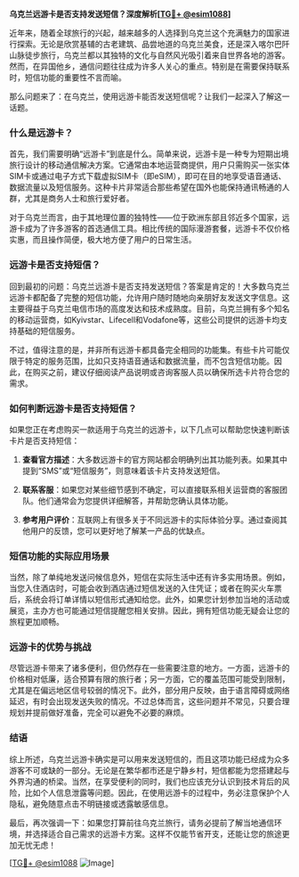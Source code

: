 **乌克兰远游卡是否支持发送短信？深度解析[[TG💪+ @esim1088](https://t.me/s/esim1088)]**

近年来，随着全球旅行的兴起，越来越多的人选择到乌克兰这个充满魅力的国家进行探索。无论是欣赏基辅的古老建筑、品尝地道的乌克兰美食，还是深入喀尔巴阡山脉徒步旅行，乌克兰都以其独特的文化与自然风光吸引着来自世界各地的游客。然而，在异国他乡，通信问题往往成为许多人关心的重点。特别是在需要保持联系时，短信功能的重要性不言而喻。

那么问题来了：在乌克兰，使用远游卡能否发送短信呢？让我们一起深入了解这一话题。

### 什么是远游卡？

首先，我们需要明确“远游卡”到底是什么。简单来说，远游卡是一种专为短期出境旅行设计的移动通信解决方案。它通常由本地运营商提供，用户只需购买一张实体SIM卡或通过电子方式下载虚拟SIM卡（即eSIM），即可在目的地享受语音通话、数据流量以及短信服务。这种卡片非常适合那些希望在国外也能保持通讯畅通的人群，尤其是商务人士和旅行爱好者。

对于乌克兰而言，由于其地理位置的独特性——位于欧洲东部且邻近多个国家，远游卡成为了许多游客的首选通信工具。相比传统的国际漫游套餐，远游卡不仅价格实惠，而且操作简便，极大地方便了用户的日常生活。

### 远游卡是否支持短信？

回到最初的问题：乌克兰远游卡是否支持发送短信？答案是肯定的！大多数乌克兰远游卡都配备了完整的短信功能，允许用户随时随地向亲朋好友发送文字信息。这主要得益于乌克兰电信市场的高度发达和技术成熟度。目前，乌克兰拥有多个知名的移动运营商，如Kyivstar、Lifecell和Vodafone等，这些公司提供的远游卡均支持基础的短信服务。

不过，值得注意的是，并非所有远游卡都具备完全相同的功能集。有些卡片可能仅限于特定的服务范围，比如只支持语音通话和数据流量，而不包含短信功能。因此，在购买之前，建议仔细阅读产品说明或咨询客服人员以确保所选卡片符合您的需求。

### 如何判断远游卡是否支持短信？

如果您正在考虑购买一款适用于乌克兰的远游卡，以下几点可以帮助您快速判断该卡片是否支持短信：

1. **查看官方描述**：大多数远游卡的官方网站都会明确列出其功能列表。如果其中提到“SMS”或“短信服务”，则意味着该卡片支持发送短信。
   
2. **联系客服**：如果您对某些细节感到不确定，可以直接联系相关运营商的客服团队。他们通常会为您提供详细解答，并帮助您确认具体功能。

3. **参考用户评价**：互联网上有很多关于不同远游卡的实际体验分享。通过查阅其他用户的反馈，您可以更好地了解某一产品的优缺点。

### 短信功能的实际应用场景

当然，除了单纯地发送问候信息外，短信在实际生活中还有许多实用场景。例如，当您入住酒店时，可能会收到酒店通过短信发送的入住凭证；或者在购买火车票后，系统会将订单详情以短信形式通知给您。此外，如果您计划参加当地的活动或展览，主办方也可能通过短信提醒您相关安排。因此，拥有短信功能无疑会让您的旅程更加顺畅。

### 远游卡的优势与挑战

尽管远游卡带来了诸多便利，但仍然存在一些需要注意的地方。一方面，远游卡的价格相对低廉，适合预算有限的旅行者；另一方面，它的覆盖范围可能受到限制，尤其是在偏远地区信号较弱的情况下。此外，部分用户反映，由于语言障碍或网络延迟，有时会出现发送失败的情况。不过总体而言，这些问题并不常见，只要合理规划并提前做好准备，完全可以避免不必要的麻烦。

### 结语

综上所述，乌克兰远游卡确实是可以用来发送短信的，而且这项功能已经成为众多游客不可或缺的一部分。无论是在繁华都市还是宁静乡村，短信都能为您搭建起与外界沟通的桥梁。当然，在享受便利的同时，我们也应该充分认识到技术背后的风险，比如个人信息泄露等问题。因此，在使用远游卡的过程中，务必注意保护个人隐私，避免随意点击不明链接或透露敏感信息。

最后，再次强调一下：如果您打算前往乌克兰旅行，请务必提前了解当地通信环境，并选择适合自己需求的远游卡方案。这样不仅能节省开支，还能让您的旅途更加无忧无虑！

[[TG💪+ @esim1088](https://t.me/s/esim1088) ![Image](https://i.postimg.cc/4NQfJmqS/Snipaste-2025-05-13-00-14-12.png)]